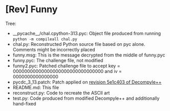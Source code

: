 # [Rev] Funny

Tree:
-   \_\_pycache__/chal.cpython-313.pyc: Object file produced from running `python -m compileall chal.py`
-   chal.py: Reconstructed Python source file based on pyc alone. Comments might be incorrectly placed
-   funny.msg: This is the message decrypted from the middle of funny.pyc
-   funny.pyc: The challenge file, not modified
-   funny2.pyc: Patched challenge file to accept key = 00000000000000000000000000000000 and iv = 0000000000000000
-   pycdc_3_13.patch: Patch applied on [revision 5e1c403 of Decompyle++](https://github.com/zrax/pycdc/tree/5e1c4037a96b966e4e6728c55b2d7ee8076a13c3)
-   README.md: This file
-   reconstruct.py: Code to recreate the ASCII art
-   test.py: Code produced from modified Decompyle++ and additionally hand-fixed
